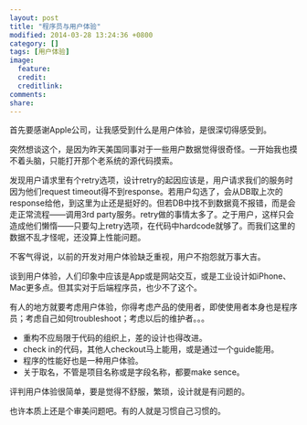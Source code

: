 ```yaml
---
layout: post
title: "程序员与用户体验"
modified: 2014-03-28 13:24:36 +0800
category: []
tags: [用户体验]
image:
  feature: 
  credit: 
  creditlink: 
comments: 
share: 
---
```



首先要感谢Apple公司，让我感受到什么是用户体验，是很深切得感受到。

突然想谈这个，是因为昨天美国同事对于一些用户数据觉得很奇怪。一开始我也摸不着头脑，只能打开那个老系统的源代码摸索。

发现用户请求里有个retry选项，设计retry的起因应该是，用户请求我们的服务时因为他们request timeout得不到response。若用户勾选了，会从DB取上次的response给他，到这里为止还是挺好的。但若DB中找不到数据竟不报错，而是会走正常流程——调用3rd party服务。retry做的事情太多了。之于用户，这样只会造成他们懒惰——只要勾上retry选项，在代码中hardcode就够了。而我们这里的数据不乱才怪呢，还没算上性能问题。

不客气得说，以前的开发对用户体验缺乏重视，用户不抱怨就万事大吉。

谈到用户体验，人们印象中应该是App或是网站交互，或是工业设计如iPhone、Mac更多点。但其实对于后端程序员，也少不了这个。

有人的地方就要考虑用户体验，你得考虑产品的使用者，即使使用者本身也是程序员；考虑自己如何troubleshoot；考虑以后的维护者。。。

* 重构不应局限于代码的组织上，差的设计也得改进。
* check in的代码，其他人checkout马上能用，或是通过一个guide能用。
* 程序的性能好也是一种用户体验。
* 关于取名，不管是项目名称或是字段名称，都要make sence。

评判用户体验很简单，要是觉得不舒服，繁琐，设计就是有问题的。

也许本质上还是个审美问题吧。有的人就是习惯自己习惯的。